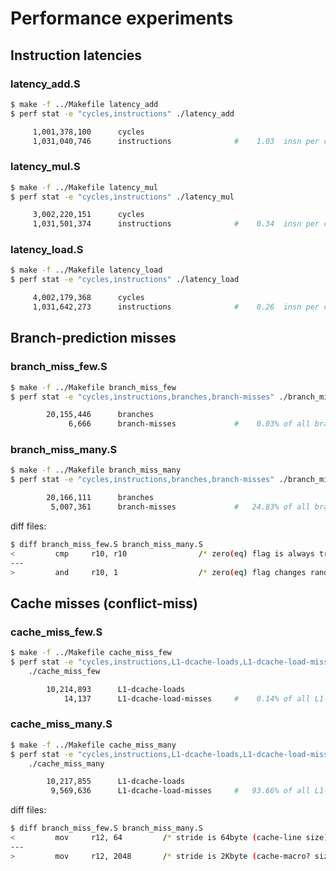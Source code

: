 
Performance experiments
=======================

## Instruction latencies

### latency_add.S

```sh
$ make -f ../Makefile latency_add
$ perf stat -e "cycles,instructions" ./latency_add

     1,001,378,100      cycles
     1,031,040,746      instructions              #    1.03  insn per cycle
```

### latency_mul.S

```sh
$ make -f ../Makefile latency_mul
$ perf stat -e "cycles,instructions" ./latency_mul

     3,002,220,151      cycles
     1,031,501,374      instructions              #    0.34  insn per cycle
```

### latency_load.S

```sh
$ make -f ../Makefile latency_load
$ perf stat -e "cycles,instructions" ./latency_load

     4,002,179,368      cycles
     1,031,642,273      instructions              #    0.26  insn per cycle
```


## Branch-prediction misses

### branch_miss_few.S

```sh
$ make -f ../Makefile branch_miss_few
$ perf stat -e "cycles,instructions,branches,branch-misses" ./branch_miss_few

        20,155,446      branches
             6,666      branch-misses             #    0.03% of all branches
```

### branch_miss_many.S

```sh
$ make -f ../Makefile branch_miss_many
$ perf stat -e "cycles,instructions,branches,branch-misses" ./branch_miss_many

        20,166,111      branches
         5,007,361      branch-misses             #   24.83% of all branches
```

diff files:

```sh
$ diff branch_miss_few.S branch_miss_many.S
<         cmp     r10, r10                /* zero(eq) flag is always true   */
---
>         and     r10, 1                  /* zero(eq) flag changes randomly */

```


## Cache misses (conflict-miss)

### cache_miss_few.S

```sh
$ make -f ../Makefile cache_miss_few
$ perf stat -e "cycles,instructions,L1-dcache-loads,L1-dcache-load-misses" \
    ./cache_miss_few

        10,214,893      L1-dcache-loads
            14,137      L1-dcache-load-misses     #    0.14% of all L1-dcache accesses
```

### cache_miss_many.S

```sh
$ make -f ../Makefile cache_miss_many
$ perf stat -e "cycles,instructions,L1-dcache-loads,L1-dcache-load-misses" \
    ./cache_miss_many

        10,217,855      L1-dcache-loads
         9,569,636      L1-dcache-load-misses     #   93.66% of all L1-dcache accesses
```

diff files:

```sh
$ diff branch_miss_few.S branch_miss_many.S
<         mov     r12, 64         /* stride is 64byte (cache-line size)   */
---
>         mov     r12, 2048       /* stride is 2Kbyte (cache-macro? size) */
```
